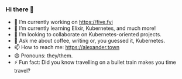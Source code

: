 ### Hi there 👋



- 🔭 I’m currently working on https://five.fyi
- 🌱 I’m currently learning Elixir, Kubernetes, and much more!
- 👯 I’m looking to collaborate on Kubernetes-oriented projects.
- 💬 Ask me about coffee, writing or, you guessed it, Kubernetes.
- 📫 How to reach me: https://alexander.town
- 😄 Pronouns: they/them.
- ⚡ Fun fact: Did you know travelling on a bullet train makes you time travel?
